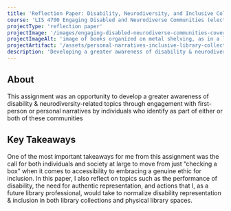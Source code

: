 ```yaml
---
title: 'Reflection Paper: Disability, Neurodiversity, and Inclusive Collections'
course: 'LIS 4700 Engaging Disabled and Neurodiverse Communities (elective)'
projectType: 'reflection paper'
projectImage: '/images/engaging-disabled-neurodiverse-communities-cover.jpg'
projectImageAlt: 'image of books organized on metal shelving, as in a library'
projectArtifact: '/assets/personal-narratives-inclusive-library-collections.pdf'
description: 'Developing a greater awareness of disability & neurodiversity-related topics through engagement with first-person or personal narratives'
---
```


## About

This assignment was an opportunity to develop a greater awareness of disability & neurodiversity-related topics through engagement with first-person or personal narratives by individuals who identify as part of either or both of these communities

## Key Takeaways

One of the most important takeaways for me from this assignment was the call for both individuals and society at large to move from just “checking a box” when it comes to accessibility to embracing a genuine ethic for inclusion. In this paper, I also reflect on topics such as the performance of disability, the need for authentic representation, and actions that I, as a future library professional, would take to normalize disability representation & inclusion in both library collections and physical library spaces.
